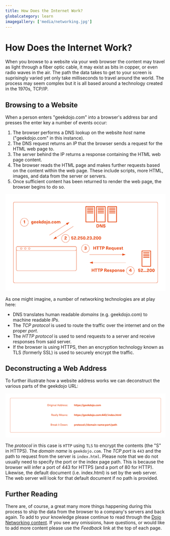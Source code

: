 ```yaml
---
title: How Does the Internet Work?
globalcategory: learn
imagegallery: ['media/networking.jpg']
---
```


# How Does the Internet Work?

When you browse to a website via your web browser the content may travel as light through a fiber optic cable, it may exist as bits in copper, or even radio waves in the air. The path the data takes to get to your screen is suprisingly varied yet only take milliseconds to travel around the world. The process may seem complex but it is all based around a technology created in the 1970s, TCP/IP.

## Browsing to a Website

When a person enters "geekdojo.com" into a browser's address bar and presses the enter key a number of events occur:

1. The browser performs a DNS lookup on the website *host* name ("geekdojo.com" in this instance).
1. The DNS request returns an *IP* that the browser sends a request for the HTML web page to.
1. The server behind the IP returns a response containing the HTML web page content.
1. The browser reads the HTML page and makes further requests based on the content within the web page. These include scripts, more HTML, images, and data from the server or servers.
1. Once sufficient content has been returned to render the web page, the browser begins to do so.

![Basic web request diagram](media/basic-web-request.png)

As one might imagine, a number of networking technologies are at play here:

- DNS translates human readable *domains* (e.g. geekdojo.com) to machine readable *IPs*.
- The *TCP protocol* is used to route the traffic over the internet and on the proper *port*.
- The *HTTP protocol* is used to send requests to a server and receive responses from said server.
- If the browser is using HTTPS, then an encryption technology known as TLS (formerly SSL) is used to securely encrypt the traffic.

## Deconstructing a Web Address

To further illustrate how a website address works we can deconstruct the various parts of the geekdojo URL:

![Parts of a URL](media/url-parts.png)

The *protocol* in this case is `HTTP` using `TLS` to encrypt the contents (the "S" in HTTPS). The *domain name* is `geekdojo.com`. The *TCP port* is `443` and the path to request from the server is `index.html`. Please note that we do not usually need to specify the port or the index page path. This is because the browser will infer a port of 443 for HTTPS (and a port of 80 for HTTP). Likewise, the default document (i.e. index.html) is set by the web server. The web server will look for that default document if no path is provided.

## Further Reading

There are, of course, a great many more things happening during this process to ship the data from the browser to a company's servers and back again. To add to your knowledge please continue to read through the [Dojo Networking content](index.yml). If you see any omissions, have questions, or would like to add more content please use the *Feedback* link at the top of each page.